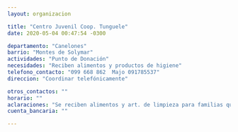 ```yaml
---
layout: organizacion

title: "Centro Juvenil Coop. Tunguele"
date: 2020-05-04 00:47:54 -0300

departamento: "Canelones"
barrio: "Montes de Solymar"
actividades: "Punto de Donación"
necesidades: "Reciben alimentos y productos de higiene"
telefono_contacto: "099 668 862  Majo 091785537"
direccion: "Coordinar telefónicamente"

otros_contactos: ""
horario: ""
aclaraciones: "Se reciben alimentos y art. de limpieza para familias que los necesiten."
cuenta_bancaria: ""

---
```

